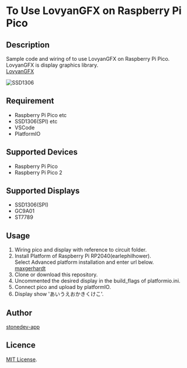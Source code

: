 # To Use LovyanGFX on Raspberry Pi Pico

## Description

Sample code and wiring of to use LovyanGFX on Raspberry Pi Pico.  
LovyanGFX is display graphics library.  
[LovyanGFX](https://github.com/lovyan03/LovyanGFX)  
  
![SSD1306](https://github.com/stonedev-app/picoLGFX/blob/main/circuit/ssd1306.jpeg)  

## Requirement

- Raspberry Pi Pico etc
- SSD1306(SPI) etc
- VSCode
- PlatformIO

## Supported Devices

- Raspberry Pi Pico
- Raspberry Pi Pico 2

## Supported Displays

- SSD1306(SPI)
- GC9A01
- ST7789


## Usage

1. Wiring pico and display with reference to circuit folder.  
2. Install Platform of Raspberry Pi RP2040(earlephilhower).  
Select Advanced platform installation and enter url below.  
[maxgerhardt](https://github.com/maxgerhardt/platform-raspberrypi.git)  
3. Clone or download this repository.  
4. Uncommented the desired display in the build_flags of platformio.ini.
5. Connect pico and upload by platformIO.  
6. Display show 'あいうえおかきくけこ'.  

## Author

[stonedev-app](https://github.com/stonedev-app)

## Licence

[MIT License](https://en.wikipedia.org/wiki/MIT_License).
